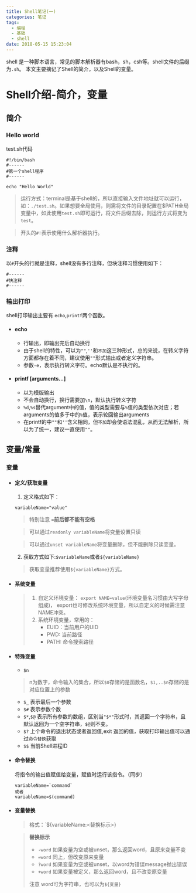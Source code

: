 ```yaml
---
title: Shell笔记(一)
categories: 笔记
tags:
  - 编程
  - 基础
  - shell
date: 2018-05-15 15:23:04
---
```

shell 是一种脚本语言，常见的脚本解析器有bash，sh，csh等。shell文件的后缀为`.sh`。
本文主要摘记了Shell的简介，以及Shell的变量。
<!-- more-->

# Shell介绍-简介，变量
## 简介
### Hello world
test.sh代码
```shell
#!/bin/bash
#------
#第一个shell程序
#------

echo "Hello World"
```
> 运行方式：terminal是基于shell的，所以直接输入文件地址就可以运行，如：`./test.sh`。如果想要全局使用，则需将文件的目录配置在$PATH全局变量中，如此使用`test.sh`即可运行，将文件后缀去除，则运行方式将变为`test`。

> 开头的`#!`表示使用什么解析器执行。

### 注释
以`#`开头的行就是注释，shell没有多行注释，但块注释习惯使用如下：
```shell
#------
#快注释
#------
```
### 输出打印
shell打印输出主要有 `echo`,`printf`两个函数。
- #### echo <string>
    - 行输出，即输出完后自动换行
    - 由于shell的特性，<string>可以为`""`,`''`和`不加`这三种形式，总的来说，在转义字符方面都存在着不同，建议使用`""`形式输出或者定义字符串。
    - 参数`-e`，表示执行转义字符。echo默认是不执行的。
    
- #### printf <string> [arguments...]
    - 以<string>为模版输出
    - 不会自动换行，换行需要加`\n`，默认执行转义字符
    - `%d`,`%s`替代argument中的值，值的类型需要与`%`值的类型依次对应；若arguments的值多于<string>中的`%`值，表示轮回输出arguments
    - 在printf的<string>中`""`和`''`含义相同，但`不加`却会使语法混乱，从而无法解析，所以为了统一，建议一直使用`""`。

## 变量/常量
### 变量
- #### 定义/获取变量
    1. 定义格式如下：
    ```shell
    variableName="value"
    ```
    >特别注意 **`=`前后都不能有空格**
    
    >可以通过`readonly variableName`将变量设置只读
    
    >可以通过`unset variableName`将变量删除，但不能删除只读变量。
    
    2. 获取方式如下:`$variableName`或者`${variableName}`
    >获取变量推荐使用`${variableName}`方式。

- #### 系统变量
    > 1. 自定义环境变量： `export NAME=value`(环境变量名习惯由大写字母组成)，
    >   export也可修改系统环境变量，所以自定义的时候需注意NAME冲突。
    > 2. 系统环境变量，常用的：
    >    - EUID：当前用户的UID
    >    - PWD:  当前路径
    >    - PATH:  命令搜索路径

- #### 特殊变量
    - `$n` 
    > n为数字，命令输入的集合，所以`$0`存储的是函数名，`$1,..$n`存储的是对应位置上的参数
    
    - `$_` 表示最后一个参数
    - `$#` 表示参数个数
    - `$*`,`$@` 表示所有参数的数组，区别当`"$*"`形式时，其返回一个字符串，且默认返回为一个空字符串，`$@`则不变。
    - `$?` 上个命令的退出状态或者返回值,exit 返回的值，获取打印输出值可以通过`命令替换`获取
    - `$$` 当前Shell进程ID

- #### 命令替换
    将指令的输出值赋值给变量，赋值时运行该指令。（同步）
    ```shell
    variableName=`command`
    或者
    variableName=$(command)
    ```
- #### 变量替换
    >格式：`${variableName:<替换标示>}
    
    >**替换标示**
    > - `-word` 如果变量为空或被unset，那么返回word，且原来变量不变
    > - `=word` 同上，但改变原来变量
    > - `?word` 如果变量为空或被unset，以word为错误message抛出错误
    > - `+word` 如果变量被定义，那么返回word，且不改变原变量
    >
    >注意 word可为字符串，也可以为`${变量}`